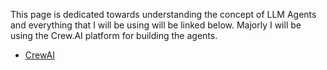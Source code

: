 This page is dedicated towards understanding the concept of LLM Agents and everything that I will be using will be linked below. Majorly I will be using the Crew.AI platform for building the agents.

- [CrewAI](https://www.youtube.com/watch?v=b7fe72GuFZk)

